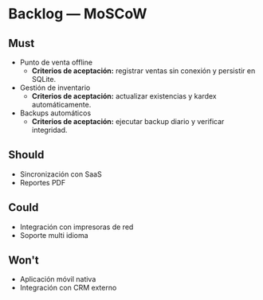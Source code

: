# Backlog — MoSCoW

## Must
- Punto de venta offline
  - **Criterios de aceptación:** registrar ventas sin conexión y persistir en SQLite.
- Gestión de inventario
  - **Criterios de aceptación:** actualizar existencias y kardex automáticamente.
- Backups automáticos
  - **Criterios de aceptación:** ejecutar backup diario y verificar integridad.

## Should
- Sincronización con SaaS
- Reportes PDF

## Could
- Integración con impresoras de red
- Soporte multi idioma

## Won't
- Aplicación móvil nativa
- Integración con CRM externo
